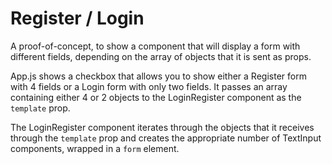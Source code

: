 # Register / Login

A proof-of-concept, to show a component that will display a form with different fields, depending on the array of objects that it is sent as props.

App.js shows a checkbox that allows you to show either a Register form with 4 fields or a Login form with only two fields. It passes an array containing either 4 or 2 objects to the LoginRegister component as the `template` prop.

The LoginRegister component iterates through the objects that it receives through the `template` prop and creates the appropriate number of TextInput components, wrapped in a `form` element.